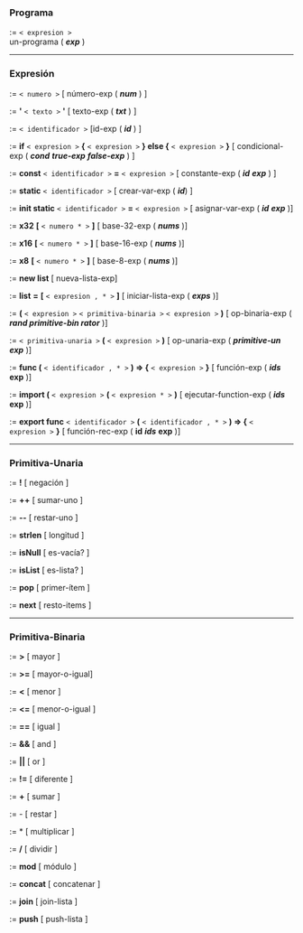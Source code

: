 
### Programa

:=  `< expresion >`  
un-programa (  _**exp**_  )
     

---
### Expresión

:=  `< numero >`  [ número-exp (  _**num**_  ) ]

:=  **'**  `< texto >`  **'**  [ texto-exp (  _**txt**_  ) ]

:=  `< identificador >`  [id-exp (  _**id**_  ) ]

:=  **if**  `< expresion >`  **{**  `< expresion >`  **} else {**  `< expresion >`  **}**  [ condicional-exp (  _**cond**_  _**true-exp**_  _**false-exp**_  ) ]

:=  **const**  `< identificador >`  **=**  `< expresion >`  [ constante-exp (  _**id**_  _**exp**_  ) ]

:=  **static**  `< identificador >`  [ crear-var-exp (  _**id**_) ]

:=  **init static**  `< identificador >`  **=**  `< expresion >`  [ asignar-var-exp (  _**id**_  _**exp**_  )]

:=  **x32**  **[**  `< numero * >`  **]**  [ base-32-exp (  _**nums**_  )]

:=  **x16**  **[**  `< numero * >`  **]**  [ base-16-exp (  _**nums**_  )]

:=  **x8**  **[**  `< numero * >`  **]**  [ base-8-exp (  _**nums**_  )]

:=  **new list**  [ nueva-lista-exp]

:=  **list**  **=**  **[**  `< expresion , * >`  **]**  [ iniciar-lista-exp (  _**exps**_  )]

:=  **(**  `< expresion >`  `< primitiva-binaria >`  `< expresion >`  **)**  [ op-binaria-exp (  _**rand primitive-bin rator**_  )]

:=  `< primitiva-unaria >`  **(**  `< expresion >`  **)**  [ op-unaria-exp (  _**primitive-un exp**_  )]

:=  **func (**  `< identificador , * >`  **) => {**  `< expresion >`  **}**  [ función-exp (  _**ids**_  **exp**  )]

:=  **import (**  `< expresion >`  **(**  `< expresion * >`  **)**  [ ejecutar-function-exp (  _**ids**_  **exp**  )]

:=  **export func**  `< identificador >`  **(**  `< identificador , * >`  **) => {**  `< expresion >`  **}**  [ función-rec-exp (  **id**  _**ids**_  **exp**  )]


---
### Primitiva-Unaria

:=  **!**  [ negación ]

:=  **++**  [ sumar-uno ]

:=  **--**  [ restar-uno ]

:=  **strlen**  [ longitud ]

:=  **isNull**  [ es-vacía? ]

:=  **isList**  [ es-lista? ]

:=  **pop**  [ primer-ítem ]

:=  **next**  [ resto-items ]

---
### Primitiva-Binaria

:=  **>**  [ mayor ]

:=  **>=**  [ mayor-o-igual]

:=  **<**  [ menor ]

:=  **<=**  [ menor-o-igual ]

:=  **==**  [ igual ]

:=  **&&**  [ and ]

:=  **||**  [ or ]

:=  **!=**  [ diferente ]

:=  **+**  [ sumar ]

:=  -  [ restar ]

:=  *  [ multiplicar ]

:=  **/**  [ dividir ]

:=  **mod**  [ módulo ]

:=  **concat**  [ concatenar ]

:=  **join**  [  join-lista ]

:=  **push**  [ push-lista ]














